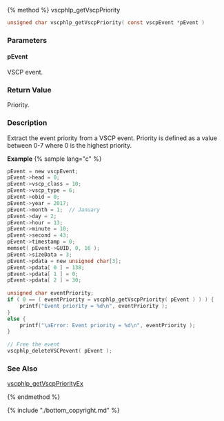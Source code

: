 
{% method %}
vscphlp_getVscpPriority

```c
unsigned char vscphlp_getVscpPriority( const vscpEvent *pEvent )
```

### Parameters

#### pEvent
VSCP event.


### Return Value
Priority. 

### Description
Extract the event priority from a VSCP event. Priority is defined as a value between 0-7 where 0 is the highest priority. 

**Example** {% sample lang="c" %}

```c
pEvent = new vscpEvent;
pEvent->head = 0;
pEvent->vscp_class = 10;
pEvent->vscp_type = 6;
pEvent->obid = 0;
pEvent->year = 2017;
pEvent->month = 1;  // January
pEvent->day = 2;
pEvent->hour = 13;
pEvent->minute = 10;
pEvent->second = 43;
pEvent->timestamp = 0;
memset( pEvent->GUID, 0, 16 );
pEvent->sizeData = 3;
pEvent->pdata = new unsigned char[3];
pEvent->pdata[ 0 ] = 138;
pEvent->pdata[ 1 ] = 0;
pEvent->pdata[ 2 ] = 30;
 
unsigned char eventPriority;
if ( 0 == ( eventPriority = vscphlp_getVscpPriority( pEvent ) ) ) {
    printf("Event priority = %d\n", eventPriority );
}
else {
    printf("\aError: Event priority = %d\n", eventPriority );
}
 
// Free the event
vscphlp_deleteVSCPevent( pEvent );
```

### See Also
[vscphlp_getVscpPriorityEx](vscphlp_getvscppriorityex.md)

{% endmethod %}

{% include "./bottom_copyright.md" %}